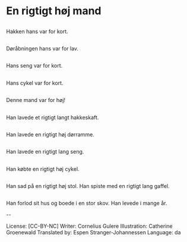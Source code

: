 # En rigtigt høj mand

##
Hakken hans var for  kort.

##
Døråbningen hans var for lav.

##
Hans seng var for  kort.

##
Hans cykel var for  kort.

##
Denne mand var for høj!

##
Han lavede et rigtigt langt hakkeskaft.

##
Han lavede en rigtigt høj dørramme.

##
Han lavede en rigtigt lang seng.

##
Han købte en rigtigt høj cykel.

##
Han sad på en rigtigt høj stol. Han spiste med en rigtigt lang gaffel.

##
Han forlod sit hus og boede i en stor skov. Han levede i mange år.

--

License: [CC-BY-NC]
Writer: Cornelius Gulere
Illustration: Catherine Groenewald
Translated by: Espen Stranger-Johannessen
Language: da
